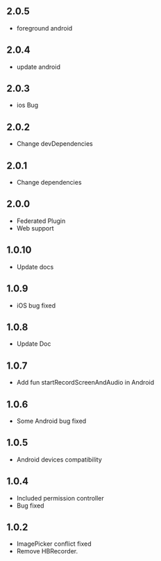 ## 2.0.5

- foreground android

## 2.0.4

- update android

## 2.0.3

- ios Bug

## 2.0.2

- Change devDependencies

## 2.0.1

- Change dependencies

## 2.0.0

- Federated Plugin
- Web support

## 1.0.10

- Update docs

## 1.0.9

- iOS bug fixed

## 1.0.8

- Update Doc

## 1.0.7

- Add fun startRecordScreenAndAudio in Android

## 1.0.6

- Some Android bug fixed

## 1.0.5

- Android devices compatibility

## 1.0.4

- Included permission controller
- Bug fixed

## 1.0.2

- ImagePicker conflict fixed
- Remove HBRecorder.
